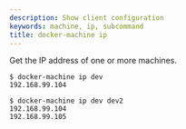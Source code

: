 ```yaml
---
description: Show client configuration
keywords: machine, ip, subcommand
title: docker-machine ip
---
```


Get the IP address of one or more machines.

```none
$ docker-machine ip dev
192.168.99.104

$ docker-machine ip dev dev2
192.168.99.104
192.168.99.105
```
